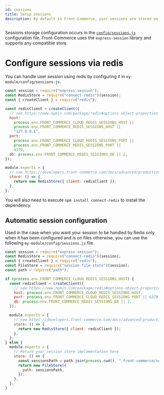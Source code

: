 ```yaml
---
id: sessions
title: Setup sessions
description: By default in Front-Commerce, user sessions are stored on disk. It can be a limitation if you want to scale the application horizontally by adding more Front-Commerce nodes or machines to serve users. This guide explains how to configure alternative session storage.
---
```


Sessions storage configuration occurs in the [`config/sessions.js`](/docs/reference/configurations.html#config-sessions-js) configuration file. Front-Commerce uses the `express-session` library and supports any compatible store.

# Configure sessions via redis

You can handle user session using redis by configuring it in `my-module/config/sessions.js`.

```js
const session = require("express-session");
const RedisStore = require("connect-redis")(session);
const { createClient } = require("redis");

const redisClient = createClient({
  // see https://www.npmjs.com/package/redis#options-object-properties
  host:
    process.env.FRONT_COMMERCE_CLOUD_REDIS_SESSIONS_HOST ||
    process.env.FRONT_COMMERCE_REDIS_SESSIONS_HOST ||
    "127.0.0.1",
  port:
    process.env.FRONT_COMMERCE_CLOUD_REDIS_SESSIONS_PORT ||
    process.env.FRONT_COMMERCE_REDIS_SESSIONS_PORT ||
    6379,
  db: process.env.FRONT_COMMERCE_REDIS_SESSIONS_DB || 2,
});

module.exports = {
  // see https://developers.front-commerce.com/docs/advanced/production-ready/sessions.html
  store: () => {
    return new RedisStore({ client: redisClient });
  },
};
```

You will also need to execute `npm install connect-redis` to install the dependency.

## Automatic session configuration

Used in the case when you want your session to be handled by Redis only when it has been configured and is on files otherwise, you can use the following `my-module/config/sessions.js` file.

```js
const session = require("express-session");
const RedisStore = require("connect-redis")(session);
const { createClient } = require("redis");
const FileStore = require("session-file-store")(session);
const path = require("path");

if (process.env.FRONT_COMMERCE_CLOUD_REDIS_SESSIONS_HOST) {
  const redisClient = createClient({
    // see https://www.npmjs.com/package/redis#options-object-properties
    host: process.env.FRONT_COMMERCE_CLOUD_REDIS_SESSIONS_HOST,
    port: process.env.FRONT_COMMERCE_CLOUD_REDIS_SESSIONS_PORT || 6379,
    db: process.env.FRONT_COMMERCE_REDIS_SESSIONS_DB || 2,
  });

  module.exports = {
    // see https://developers.front-commerce.com/docs/advanced/production-ready/sessions.html
    store: () => {
      return new RedisStore({ client: redisClient });
    },
  };
} else {
  module.exports = {
    // Return your session store implementation here
    store: () => {
      const sessionsPath = path.join(process.cwd(), ".front-commerce/sessions");
      return new FileStore({
        path: sessionsPath,
      });
    },
  };
}
```
